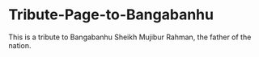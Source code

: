 # Tribute-Page-to-Bangabanhu
This is a tribute to Bangabanhu Sheikh Mujibur Rahman, the father of the nation.
